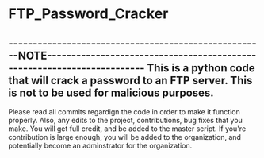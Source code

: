 # FTP_Password_Cracker
-----------------------------------------------------NOTE-----------------------------------------------------------------------
This is a python code that will crack a password to an FTP server. This is not to be used for malicious purposes.
--------------------------------------------------------------------------------------------------------------------------------
Please read all commits regardign the code in order to make it function properly. Also, any edits to the project, contributions, bug fixes that you make. You will get full credit, and be added to the master script. If you're contribution is large enough, you will be added to the organization, and potentially become an adminstrator for the organization.
